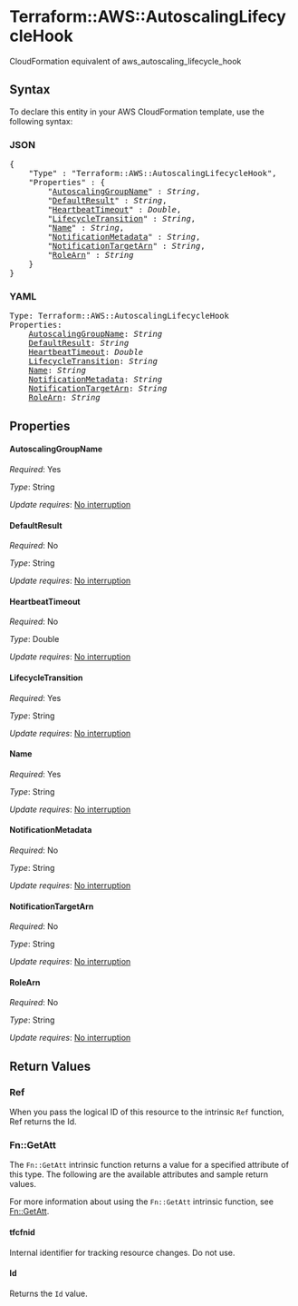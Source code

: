 # Terraform::AWS::AutoscalingLifecycleHook

CloudFormation equivalent of aws_autoscaling_lifecycle_hook

## Syntax

To declare this entity in your AWS CloudFormation template, use the following syntax:

### JSON

<pre>
{
    "Type" : "Terraform::AWS::AutoscalingLifecycleHook",
    "Properties" : {
        "<a href="#autoscalinggroupname" title="AutoscalingGroupName">AutoscalingGroupName</a>" : <i>String</i>,
        "<a href="#defaultresult" title="DefaultResult">DefaultResult</a>" : <i>String</i>,
        "<a href="#heartbeattimeout" title="HeartbeatTimeout">HeartbeatTimeout</a>" : <i>Double</i>,
        "<a href="#lifecycletransition" title="LifecycleTransition">LifecycleTransition</a>" : <i>String</i>,
        "<a href="#name" title="Name">Name</a>" : <i>String</i>,
        "<a href="#notificationmetadata" title="NotificationMetadata">NotificationMetadata</a>" : <i>String</i>,
        "<a href="#notificationtargetarn" title="NotificationTargetArn">NotificationTargetArn</a>" : <i>String</i>,
        "<a href="#rolearn" title="RoleArn">RoleArn</a>" : <i>String</i>
    }
}
</pre>

### YAML

<pre>
Type: Terraform::AWS::AutoscalingLifecycleHook
Properties:
    <a href="#autoscalinggroupname" title="AutoscalingGroupName">AutoscalingGroupName</a>: <i>String</i>
    <a href="#defaultresult" title="DefaultResult">DefaultResult</a>: <i>String</i>
    <a href="#heartbeattimeout" title="HeartbeatTimeout">HeartbeatTimeout</a>: <i>Double</i>
    <a href="#lifecycletransition" title="LifecycleTransition">LifecycleTransition</a>: <i>String</i>
    <a href="#name" title="Name">Name</a>: <i>String</i>
    <a href="#notificationmetadata" title="NotificationMetadata">NotificationMetadata</a>: <i>String</i>
    <a href="#notificationtargetarn" title="NotificationTargetArn">NotificationTargetArn</a>: <i>String</i>
    <a href="#rolearn" title="RoleArn">RoleArn</a>: <i>String</i>
</pre>

## Properties

#### AutoscalingGroupName

_Required_: Yes

_Type_: String

_Update requires_: [No interruption](https://docs.aws.amazon.com/AWSCloudFormation/latest/UserGuide/using-cfn-updating-stacks-update-behaviors.html#update-no-interrupt)

#### DefaultResult

_Required_: No

_Type_: String

_Update requires_: [No interruption](https://docs.aws.amazon.com/AWSCloudFormation/latest/UserGuide/using-cfn-updating-stacks-update-behaviors.html#update-no-interrupt)

#### HeartbeatTimeout

_Required_: No

_Type_: Double

_Update requires_: [No interruption](https://docs.aws.amazon.com/AWSCloudFormation/latest/UserGuide/using-cfn-updating-stacks-update-behaviors.html#update-no-interrupt)

#### LifecycleTransition

_Required_: Yes

_Type_: String

_Update requires_: [No interruption](https://docs.aws.amazon.com/AWSCloudFormation/latest/UserGuide/using-cfn-updating-stacks-update-behaviors.html#update-no-interrupt)

#### Name

_Required_: Yes

_Type_: String

_Update requires_: [No interruption](https://docs.aws.amazon.com/AWSCloudFormation/latest/UserGuide/using-cfn-updating-stacks-update-behaviors.html#update-no-interrupt)

#### NotificationMetadata

_Required_: No

_Type_: String

_Update requires_: [No interruption](https://docs.aws.amazon.com/AWSCloudFormation/latest/UserGuide/using-cfn-updating-stacks-update-behaviors.html#update-no-interrupt)

#### NotificationTargetArn

_Required_: No

_Type_: String

_Update requires_: [No interruption](https://docs.aws.amazon.com/AWSCloudFormation/latest/UserGuide/using-cfn-updating-stacks-update-behaviors.html#update-no-interrupt)

#### RoleArn

_Required_: No

_Type_: String

_Update requires_: [No interruption](https://docs.aws.amazon.com/AWSCloudFormation/latest/UserGuide/using-cfn-updating-stacks-update-behaviors.html#update-no-interrupt)

## Return Values

### Ref

When you pass the logical ID of this resource to the intrinsic `Ref` function, Ref returns the Id.

### Fn::GetAtt

The `Fn::GetAtt` intrinsic function returns a value for a specified attribute of this type. The following are the available attributes and sample return values.

For more information about using the `Fn::GetAtt` intrinsic function, see [Fn::GetAtt](https://docs.aws.amazon.com/AWSCloudFormation/latest/UserGuide/intrinsic-function-reference-getatt.html).

#### tfcfnid

Internal identifier for tracking resource changes. Do not use.

#### Id

Returns the <code>Id</code> value.

